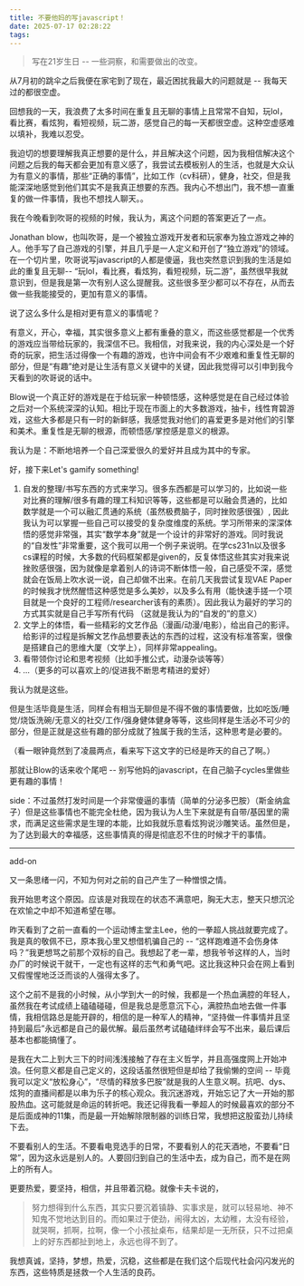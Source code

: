 ```yaml
---
title: 不要他妈的写javascript！
date: 2025-07-17 02:28:22
tags:
---
```


> 写在21岁生日 -- 一些洞察，和需要做出的改变。

从7月初的跳伞之后我便在家宅到了现在，最近困扰我最大的问题就是 -- 我每天过的都很空虚。

回想我的一天，我浪费了太多时间在重复且无聊的事情上且常常不自知，玩lol，看比赛，看炫狗，看短视频，玩二游，感觉自己的每一天都很空虚。这种空虚感难以填补，我难以忍受。

我迫切的想要理解我真正想要的是什么，并且解决这个问题，因为我相信解决这个问题之后我的每天都会更加有意义感了，我尝试去模板别人的生活，也就是大众认为有意义的事情，那些“正确的事情”，比如工作（cv科研），健身，社交，但是我能深深地感觉到他们其实不是我真正想要的东西。我内心不想出门，我不想一直重复的做一件事情，我也不想找人聊天。。

我在今晚看到吹哥的视频的时候，我认为，离这个问题的答案更近了一点。

Jonathan blow，也叫吹哥，是一个被独立游戏开发者和玩家奉为独立游戏之神的人。他手写了自己游戏的引擎，并且几乎是一人定义和开创了“独立游戏”的领域。在一个切片里，吹哥说写javascript的人都是傻逼，我也突然意识到我的生活是如此的重复且无聊-- “玩lol，看比赛，看炫狗，看短视频，玩二游”，虽然很早我就意识到，但是我是第一次有别人这么提醒我。这些很多至少都可以不存在，从而去做一些我能接受的，更加有意义的事情。

说了这么多什么是相对更有意义的事情呢？

有意义，开心，幸福，其实很多意义上都有重叠的意义，而这些感觉都是一个优秀的游戏应当带给玩家的，我深信不已。我相信，对我来说，我的内心深处是一个好奇的玩家，把生活过得像一个有趣的游戏，也许中间会有不少艰难和重复性无聊的部分，但是“有趣”绝对是让生活有意义关键中的关键，因此我觉得可以引申到我今天看到的吹哥说的话中。

Blow说一个真正好的游戏是在于给玩家一种顿悟感，这种感觉是在自己经过体验之后对一个系统深深的认知。相比于现在市面上的大多数游戏，抽卡，线性育碧游戏，这些大多都是只有一时的新鲜感，我感觉我对他们的喜爱更多是对他们的引擎和美术。重复性是无聊的根源，而顿悟感/掌控感是意义的根源。

我认为是：不断地培养一个自己深爱很久的爱好并且成为其中的专家。

好，接下来Let's gamify something! 

1. 自发的整理/书写东西的方式来学习。很多东西都是可以学习的，比如说一些对比赛的理解/很多有趣的理工科知识等等，这些都是可以融会贯通的，比如数学就是一个可以融汇贯通的系统（虽然极费脑子，同时挫败感很强）, 因此我认为可以掌握一些自己可以接受的复杂度维度的系统。学习所带来的深深体悟的感觉非常强，其实“数学本身”就是一个设计的非常好的游戏。同时我说的“自发性”非常重要，这个我可以用一个例子来说明。在学cs231n以及很多cs课程的时候，大多数的代码框架都是given的，反复体悟这些其实对我来说挫败感很强，因为就像是拿着别人的诗词不断体悟一般，自己感受不深，感觉就会在饭局上吹水说一说，自己却做不出来。在前几天我尝试复现VAE Paper的时候我才恍然醒悟这种感觉是多么美妙，以及多么有用（能快速手搓一个项目就是一个良好的工程师/researcher该有的素质）。因此我认为最好的学习的方式其实就是自己手写所有代码 （这就是我认为的“自发的”的意义）
2. 文学上的体悟，看一些精彩的文艺作品（漫画/动漫/电影），给出自己的影评。给影评的过程是拆解文艺作品想要表达的东西的过程，这没有标准答案，很像是搭建自己的思维大厦（文学上），同样非常appealing。
3. 看带领你讨论和思考视频（比如手推公式，动漫杂谈等等）
4. ...（更多的可以喜欢上的/促进我不断思考精进的爱好）

我认为就是这些。

但是生活毕竟是生活，同样会有相当无聊但是不得不做的事情要做，比如吃饭/睡觉/烧饭洗碗/无意义的社交/工作/强身健体健身等等，这些同样是生活必不可少的部分，但是正就是这些有趣的部分成就了独属于我的生活，这种思考是必要的。

（看一眼钟竟然到了凌晨两点，看来写下这文字的已经是昨天的自己了啊。）

那就让Blow的话来收个尾吧 -- 别写他妈的javascript，在自己脑子cycles里做些更有趣的事情！

side：不过虽然打发时间是一个非常傻逼的事情（简单的分泌多巴胺）（斯金纳盒子）但是这些事情也不能完全杜绝，因为我认为人生下来就是有自带/基因里的需求，而满足这些需求是生理的本能，比如我就乐意看炫狗说沙雕笑话。虽然但是，为了达到最大的幸福感，这些事情真的得是彻底忍不住的时候才干的事情。

---------------------------
add-on
<!-- 
前段时间一直在看vision的paper并且尝试复现，我发现维护一个自己的知识库是一个非常有趣的行为。但是我感觉那个tandon的组应该是不要我了。。。但是这段时间的读paper引起了我对表征学习的很大的兴趣，尤其是对它可解释/测试性的方面的兴趣，这是最近有关学习的事情。

糟糕的事情是应该我要回国一段时间了，爷爷撑不住了，收到这个电话我大脑一片空白，直到现在。我完全麻木了，有点不知所措的感觉，回想刚才镜头里妈妈也是无奈的甚至有点恐惧。我全然不知我该干什么，因为我深知我爱我的爷爷。我尝试转移思绪，在客厅来回踱步，脑子一片空白的清理完了所有的杂物，把桌上的东西也全部整理了干净，大脑还是空空。我又想起来了我生日的时候我对我自己说的一段话，我想起了我承诺我爷爷我会回来过元旦，片刻思绪闪过，大脑还是空空。 -->

又一条思绪一闪，不知为何对之前的自己产生了一种憎恨之情。

我开始思考这个原因。应该是对我现在的状态不满意吧，胸无大志，整天只想沉沦在欢愉之中却不知道希望在哪。

昨天看到了之前一直看的一个运动博主堂主Lee，他的一拳超人挑战就要完成了。我是真的敬佩不已，原本我心里又想借机骗自己的 -- “这样跑难道不会伤身体吗？”我更想骂之前那个双标的自己。我想起了老一辈，想我爷爷这样的人，当时办厂的时候说干就干，一定也有这样的志气和勇气吧。这比我这种只会在网上看到又假惺惺地泛泛而谈的人强得太多了。

这个之前不是我的小时候，从小学到大一的时候，我都是一个热血满腔的年轻人，虽然我在考试成绩上磕磕碰碰，但是我总是愿意沉下心，满腔热血地去做一件事情，我相信路总是能开辟的，相信的是一种军人的精神，“坚持做一件事情并且坚持到最后”永远都是自己的最优解。最后虽然考试磕磕绊绊会写不出来，最后课后基本也都能搞懂了。

是我在大二上到大三下的时间浅浅接触了存在主义哲学，并且高强度网上开始冲浪。任何意义都是自己定义的，这段话虽然很短但是却给了我偷懒的空间 -- 毕竟我可以定义“放松身心”，“尽情的释放多巴胺”就是我的人生意义啊。抗吧、dys、炫狗的直播间都是以串为乐子的核心观众。我沉迷游戏，开始忘记了大一开始的那股热血。这可能就是命运的转折吧。我还记得我看一拳超人的时候最喜欢的部分不是后面成神的11集，而是最一开始解除限制器的训练日常，我想把这股蛮劲儿持续下去。

不要看别人的生活。不要看电竞选手的日常，不要看别人的花天酒地，不要看“日常”，因为这永远是别人的。人要回归到自己的生活中去，成为自己，而不是在网上的所有人。

更要热爱，要坚持，相信，并且带着沉稳。就像卡夫卡说的，

> 努力想得到什么东西，其实只要沉着镇静、实事求是，就可以轻易地、神不知鬼不觉地达到目的。而如果过于使劲，闹得太凶，太幼稚，太没有经验，就哭啊，抓啊，拉啊，像一个小孩扯桌布，结果却是一无所获，只不过把桌上的好东西都扯到地上，永远也得不到了。

我想真诚，坚持，梦想，热爱，沉稳，这些都是在我们这个后现代社会闪闪发光的东西，这些特质是拯救一个人生活的良药。
